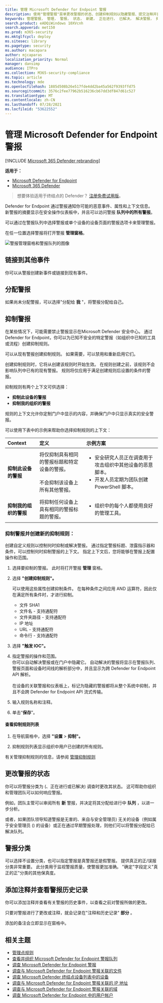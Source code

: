 ```yaml
---
title: 管理 Microsoft Defender for Endpoint 警报
description: 使用"管理警报"菜单更改警报的状态、创建抑制规则以隐藏警报、提交注释并查看单个警报的更改历史记录。
keywords: 管理警报， 管理， 警报， 状态， 新建， 正在进行， 已解决， 解决警报， 抑制， 抑制， 规则， 上下文， 历史记录， 注释， 更改
search.product: eADQiWindows 10XVcnh
search.appverid: met150
ms.prod: m365-security
ms.mktglfcycl: deploy
ms.sitesec: library
ms.pagetype: security
ms.author: macapara
author: mjcaparas
localization_priority: Normal
manager: dansimp
audience: ITPro
ms.collection: M365-security-compliance
ms.topic: article
ms.technology: mde
ms.openlocfilehash: 1885d508b26e517fde4dd2ba45a562f9393ffd75
ms.sourcegitcommit: 3576c2fee77962b516236cb67dd3df847d61c527
ms.translationtype: MT
ms.contentlocale: zh-CN
ms.lasthandoff: 07/28/2021
ms.locfileid: "53622552"
---
```

# <a name="manage-microsoft-defender-for-endpoint-alerts"></a>管理 Microsoft Defender for Endpoint 警报

[!INCLUDE [Microsoft 365 Defender rebranding](../../includes/microsoft-defender.md)]

**适用于：**
- [Microsoft Defender for Endpoint](https://go.microsoft.com/fwlink/p/?linkid=2154037)
- [Microsoft 365 Defender](https://go.microsoft.com/fwlink/?linkid=2118804)


> 想要体验适用于终结点的 Defender？ [注册免费试用版](https://www.microsoft.com/microsoft-365/windows/microsoft-defender-atp?ocid=docs-wdatp-managealerts-abovefoldlink)。

Defender for Endpoint 通过警报通知你可能的恶意事件、属性和上下文信息。 新警报的摘要显示在安全操作仪表板中，并且可以访问警报 **队列中的所有警报**。

可以通过在警报队列中选择警报或单个设备的设备页面的警报选项卡来管理警报。 

在任一位置选择警报将打开警报 **管理窗格**。

![警报管理窗格和警报队列的图像](images/atp-alerts-selected.png)

## <a name="link-to-another-incident"></a>链接到其他事件
你可以从警报创建新事件或链接到现有事件。 

## <a name="assign-alerts"></a>分配警报
如果尚未分配警报，可以选择"分配给 **我** "，将警报分配给自己。


## <a name="suppress-alerts"></a>抑制警报
在某些情况下，可能需要禁止警报显示在Microsoft Defender 安全中心。 通过 Defender for Endpoint，你可以为已知不安全的特定警报（如组织中已知的工具或流程）创建抑制规则。

可以从现有警报创建抑制规则。 如果需要，可以禁用和重新启用它们。

创建抑制规则时，它将从创建该规则时开始生效。 在规则创建之前，该规则不会影响队列中已有的现有警报。 规则将仅应用于满足创建规则后设置的条件的警报。

抑制规则有两个上下文可供选择：

- **抑制此设备的警报**
- **抑制我的组织的警报**

规则的上下文允许你定制门户中显示的内容，并确保门户中只显示真实的安全警报。

可以使用下表中的示例来帮助你选择抑制规则的上下文：

| **Context**                           | **定义**                                                                                                                                              | **示例方案**                                                                                                                                                                                                  |
|:--------------------------------------|:------------------------------------------------------------------------------------------------------------------------------------------------------------|:-----------------------------------------------------------------------------------------------------------------------------------------------------------------------------------------------------------------------|
| **抑制此设备的警报**    | 将仅抑制具有相同的警报标题和特定设备的警报。 <br /><br />不会抑制该设备上所有其他警报。 | <ul><li>安全研究人员正在调查用于攻击组织中其他设备的恶意脚本。</li><li>开发人员定期为团队创建 PowerShell 脚本。</li></ul> |
| **抑制我的组织的警报** | 将抑制任何设备上具有相同的警报标题的警报。                                                                                         | <ul><li>组织中的每个人都使用良好的管理工具。</li></ul>                                                                                                                               |

### <a name="suppress-an-alert-and-create-a-new-suppression-rule"></a>抑制警报并创建新的抑制规则：
创建自定义规则以控制何时抑制或解决警报。 通过指定警报标题、泄露指示器和条件，可以控制何时抑制警报的上下文。 指定上下文后，您将能够在警报上配置操作和范围。 

1. 选择要抑制的警报。 此时将打开警报 **管理** 窗格。

2.  选择 **"创建抑制规则"。**

    可以使用这些属性创建抑制条件。 在每种条件之间应用 AND 运算符，因此仅在满足所有条件时，才进行抑制。
    
    * 文件 SHA1
    * 文件名 - 支持通配符
    * 文件夹路径 - 支持通配符
    * IP 地址
    * URL - 支持通配符
    * 命令行 - 支持通配符

3. 选择 **"触发 IOC"。**
    
4. 指定警报的操作和范围。 <br>
   你可以自动解决警报或在门户中隐藏它。 自动解决的警报将显示在警报队列、警报页面和设备时间线的解析部分中，并且显示为跨 Defender for Endpoint API 解析。 <br><br> 在设备的关联警报和仪表板上，标记为隐藏的警报都将从整个系统中抑制，并且不会跨 Defender for Endpoint API 流式传输。


5. 输入规则名称和注释。

6. 单击“**保存**”。

#### <a name="view-the-list-of-suppression-rules"></a>查看抑制规则列表

1. 在导航窗格中，选择 **"设置**  >  **抑制"。**

2. 抑制规则列表显示组织中用户已创建的所有规则。

有关管理抑制规则的信息，请参阅 [管理抑制规则](manage-suppression-rules.md)

## <a name="change-the-status-of-an-alert"></a>更改警报的状态

你可以将警报分类为 (、正在进行或已解决) 调查时更改其状态。  这可帮助你组织和管理团队可以如何响应警报。

例如，团队主管可以审阅所有 **新** 警报，并决定将其分配给进行中 **队列** ，以进一步分析。

或者，如果团队领导知道警报是无害的、来自与安全管理员) 无关的设备（例如属于安全管理员 () 的设备）或正在通过早期警报处理，则他们可以将警报分配给已解决队列。



## <a name="alert-classification"></a>警报分类
可以选择不设置分类，也可以指定警报是真警报还是假警报。 提供真正的正/误报分类非常重要。 此分类用于监视警报质量，使警报更加准确。 "确定"字段定义"真正的正"分类的其他保真度。 

## <a name="add-comments-and-view-the-history-of-an-alert"></a>添加注释并查看警报历史记录
你可以添加注释并查看有关警报的历史事件，以查看之前对警报所做的更改。

只要对警报进行了更改或注释，就会记录在"注释和历史记录" **部分** 。

添加的备注会立即显示在窗格中。


## <a name="related-topics"></a>相关主题
- [管理点规则](manage-suppression-rules.md)
- [查看并组织 Microsoft Defender for Endpoint 警报队列](alerts-queue.md)
- [调查 Microsoft Defender for Endpoint 警报](investigate-alerts.md)
- [调查与 Microsoft Defender for Endpoint 警报关联的文件](investigate-files.md)
- [调查 Microsoft Defender 终结点设备列表中的设备](investigate-machines.md)
- [调查与 Microsoft Defender for Endpoint 警报关联的 IP 地址](investigate-ip.md)
- [调查与 Microsoft Defender for Endpoint 警报关联的域](investigate-domain.md)
- [调查 Microsoft Defender for Endpoint 中的用户帐户](investigate-user.md)
